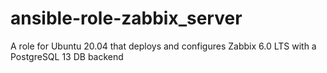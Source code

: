 # ansible-role-zabbix_server
A role for Ubuntu 20.04 that deploys and configures Zabbix 6.0 LTS with a PostgreSQL 13 DB backend
